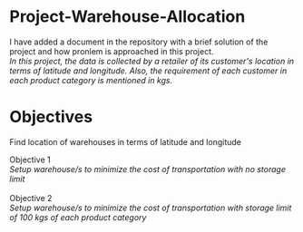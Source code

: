 # Project-Warehouse-Allocation

I have added a document in the repository with a brief solution of the project and how pronlem is approached in this project.\
*In this project, the data is collected by a retailer of its customer's location in terms of latitude and longitude. Also, the requirement of each customer in each product category is mentioned in kgs.*


# Objectives
Find location of warehouses in terms of latitude and longitude

Objective 1\
*Setup warehouse/s to minimize the cost of transportation with no storage limit*\
\
Objective 2\
*Setup warehouse/s to minimize the cost of transportation with storage limit of 100 kgs of each product category*
